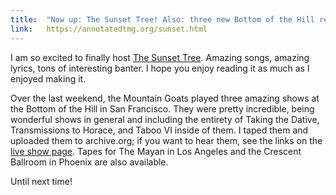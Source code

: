 ```yaml
---
title:  "Now up: The Sunset Tree! Also: three new Bottom of the Hill recordings"
link:   https://annotatedtmg.org/sunset.html
---
```


I am so excited to finally host [The Sunset
Tree](https://annotatedtmg.org/sunset.html). Amazing songs, amazing
lyrics, tons of interesting banter. I hope you enjoy reading it as much as
I enjoyed making it.

Over the last weekend, the Mountain Goats played three amazing shows at
the Bottom of the Hill in San Francisco. They were pretty incredible,
being wonderful shows in general and including the entirety of Taking the
Dative, Transmissions to Horace, and Taboo VI inside of them. I taped them
and uploaded them to archive.org; if you want to hear them, see the links
on the [live show page](https://annotatedtmg.org/live.html). Tapes for
The Mayan in Los Angeles and the Crescent Ballroom in Phoenix are also
available.

Until next time!
